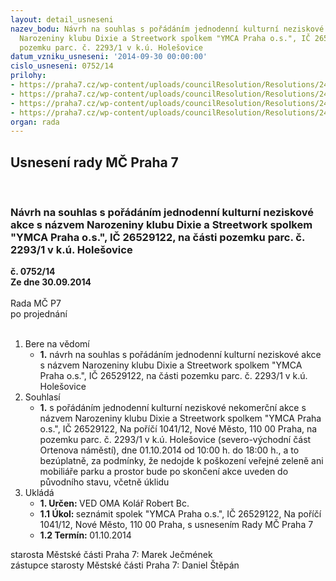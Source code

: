 ```yaml
---
layout: detail_usneseni
nazev_bodu: Návrh na souhlas s pořádáním jednodenní kulturní neziskové akce s názvem
  Narozeniny klubu Dixie a Streetwork spolkem "YMCA Praha o.s.", IČ 26529122, na části
  pozemku parc. č. 2293/1 v k.ú. Holešovice
datum_vzniku_usneseni: '2014-09-30 00:00:00'
cislo_usneseni: 0752/14
prilohy:
- https://praha7.cz/wp-content/uploads/councilResolution/Resolutions/24629/45-14-priloha_1_ymcaort14.pdf
- https://praha7.cz/wp-content/uploads/councilResolution/Resolutions/24629/45-14-priloha_2_ymcaort14.pdf
- https://praha7.cz/wp-content/uploads/councilResolution/Resolutions/24629/45-14-priloha_3_ymcaort14.pdf
- https://praha7.cz/wp-content/uploads/councilResolution/Resolutions/24629/45-14-priloha_4_ymcaort14.pdf
organ: rada
---
```

<div id="ucUsn_pList" class="usn">
	<span><h2>Usnesení rady MČ Praha 7 </h2>
<br></span><div class="standBody">
<span><h3>Návrh na souhlas s pořádáním jednodenní kulturní neziskové akce s názvem Narozeniny klubu Dixie a Streetwork spolkem "YMCA Praha o.s.", IČ 26529122, na části pozemku parc. č. 2293/1 v k.ú. Holešovice</h3></span><div class="center">
		<strong>č. 0752/14</strong><br>
	</div>
<div class="center">
		<strong>Ze dne 30.09.2014</strong><br><br>
	</div>Rada MČ P7<br> po projednání<br><br><ol>
<li>Bere na vědomí<ul><li>
<strong>1.</strong> návrh na souhlas s pořádáním jednodenní kulturní neziskové akce s názvem Narozeniny klubu Dixie a Streetwork spolkem "YMCA Praha o.s.", IČ 26529122, na části pozemku parc. č. 2293/1 v k.ú. Holešovice</li></ul>
</li>
<li>Souhlasí<ul><li>
<strong>1.</strong> s pořádáním jednodenní kulturní neziskové nekomerční akce s názvem Narozeniny klubu Dixie a Streetwork spolkem "YMCA Praha o.s.", IČ 26529122, Na poříčí 1041/12, Nové Město, 110 00 Praha, na pozemku parc. č. 2293/1 v k.ú. Holešovice (severo-východní část Ortenova náměstí), dne 01.10.2014 od 10:00 h. do 18:00 h., a to bezúplatně, za podmínky, že nedojde k poškození veřejné zeleně ani mobiliáře parku a prostor bude po skončení akce uveden do původního stavu, včetně úklidu           </li></ul>
</li>
<li>Ukládá<ul>
<li>
<strong>1. Určen: </strong>VED OMA Kolář Robert Bc.</li>
<li>
<strong>1.1 Úkol: </strong>seznámit spolek "YMCA Praha o.s.", IČ 26529122, Na poříčí 1041/12, Nové Město, 110 00 Praha, s usnesením Rady MČ Praha 7</li>
<li>
<strong>1.2 Termín: </strong>01.10.2014</li>
</ul>
</li>
</ol>starosta Městské části Praha 7: Marek Ječmének<br>zástupce starosty Městské části Praha 7: Daniel Štěpán 
</div>
</div>